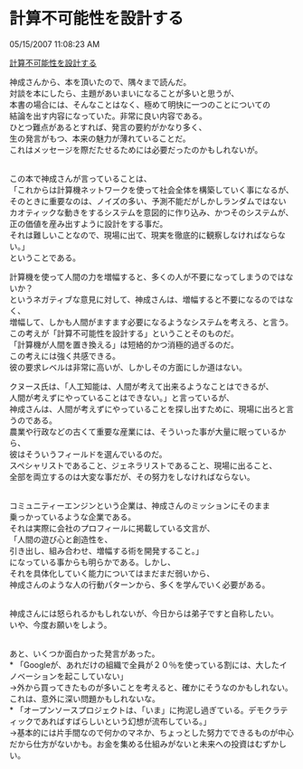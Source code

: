 計算不可能性を設計する
====
05/15/2007 11:08:23 AM


<p><a href="http://www.amazon.co.jp/dp/4901391801">計算不可能性を設計する</a></p>

<p>神成さんから、本を頂いたので、隅々まで読んだ。<br />
対談を本にしたら、主題があいまいになることが多いと思うが、<br />
本書の場合には、そんなことはなく、極めて明快に一つのことについての<br />
結論を出す内容になっていた。非常に良い内容である。<br />
ひとつ難点があるとすれば、発言の要約がかなり多く、<br />
生の発言がもつ、本来の魅力が薄れていることだ。<br />
これはメッセージを際だたせるためには必要だったのかもしれないが。</p>

<p><br />
この本で神成さんが言っていることは、<br />
「これからは計算機ネットワークを使って社会全体を構築していく事になるが、<br />
そのときに重要なのは、ノイズの多い、予測不能だがしかしランダムではない<br />
カオティックな動きをするシステムを意図的に作り込み、かつそのシステムが、<br />
正の価値を産み出すように設計をする事だ。<br />
それは難しいことなので、現場に出て、現実を徹底的に観察しなければならない。」<br />
ということである。</p>

<p>計算機を使って人間の力を増幅すると、多くの人が不要になってしまうのではないか？<br />
というネガティブな意見に対して、神成さんは、増幅すると不要になるのではなく、　<br />
増幅して、しかも人間がますます必要になるようなシステムを考えろ、と言う。<br />
この考えが「計算不可能性を設計する」ということそのものだ。<br />
「計算機が人間を置き換える」は短絡的かつ消極的過ぎるのだ。<br />
この考えには強く共感できる。<br />
彼の要求レベルは非常に高いが、しかしその方面にしか道はない。</p>

<p>クヌース氏は、「人工知能は、人間が考えて出来るようなことはできるが、<br />
人間が考えずにやっていることはできない。」と言っているが、<br />
神成さんは、人間が考えずにやっていることを探し出すために、現場に出ろと言うのである。<br />
農業や行政などの古くて重要な産業には、そういった事が大量に眠っているから、<br />
彼はそういうフィールドを選んでいるのだ。<br />
スペシャリストであること、ジェネラリストであること、現場に出ること、<br />
全部を両立するのは大変な事だが、その努力をしなければならない。</p>

<p><br />
コミュニティーエンジンという企業は、神成さんのミッションにそのまま<br />
乗っかっているような企業である。<br />
それは実際に会社のプロフィールに掲載している文言が、<br />
「人間の遊び心と創造性を、<br />
引き出し、組み合わせ、増幅する術を開発すること。」<br />
になっている事からも明らかである。しかし、<br />
それを具体化していく能力についてはまだまだ弱いから、<br />
神成さんのような人の行動パターンから、多くを学んでいく必要がある。</p>

<p><br />
神成さんには怒られるかもしれないが、今日からは弟子ですと自称したい。<br />
いや、今度お願いをしよう。</p>

<p><br />
あと、いくつか面白かった発言があった。<br />
 * 「Googleが、あれだけの組織で全員が２０％を使っている割には、大したイノベーションを起こしていない」<br />
  →外から買ってきたものが多いことを考えると、確かにそうなのかもしれない。これは、意外に深い問題かもしれないな。<br />
 * 「オープンソースプロジェクトは、「いま」に拘泥し過ぎている。デモクラティックであればすばらしいという幻想が流布している。」<br />
  →基本的には片手間なので何かのマネか、ちょっとした努力でできるものが中心だから仕方がないかも。お金を集める仕組みがないと未来への投資はむずかしい。</p>
